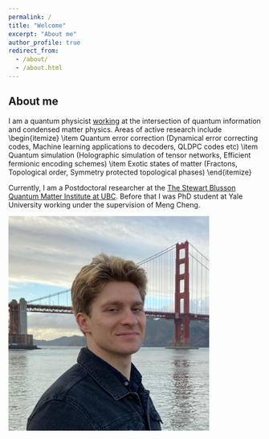 ```yaml
---
permalink: /
title: "Welcome"
excerpt: "About me"
author_profile: true
redirect_from: 
  - /about/
  - /about.html
---
```


## About me

I am a quantum physicist [working](https://scholar.google.com/citations?user=fgjI_voAAAAJ&hl=en) at the intersection of quantum information and condensed matter physics. Areas of active research include
\begin{itemize}
    \item Quantum error correction (Dynamical error correcting codes, Machine learning applications to decoders, QLDPC codes etc)
    \item Quantum simulation (Holographic simulation of tensor networks, Efficient fermionic encoding schemes)
    \item Exotic states of matter (Fractons, Topological order, Symmetry protected topological phases)
\end{itemize}

Currently, I am a Postdoctoral researcher at the [The Stewart Blusson Quantum Matter Institute at UBC](https://qmi.ubc.ca/). Before that I was PhD student at Yale University working under the supervision of Meng Cheng.



<img src="IMG_9284.JPG" alt="drawing" width="400"/>
